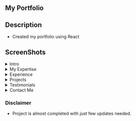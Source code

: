 ## My Portfolio

## Description
* Created my portfolio using React 

## ScreenShots

<details>
<summary>
Intro
</summary>
<img width="1792" alt="Screenshot 2022-08-19 at 5 08 42 PM" src="https://user-images.githubusercontent.com/60508244/185610682-0c1b2cb0-c28f-4b94-9d69-1986236b6b6a.png">
</details>

<details>
<summary>
My Expertise
</summary>
<img width="1792" alt="Screenshot 2022-08-19 at 5 08 52 PM" src="https://user-images.githubusercontent.com/60508244/185610757-db492ec6-a0f8-4823-9d70-ba5d687341fa.png">
</details>

<details>
<summary>
Experience
</summary>
<img width="1792" alt="Screenshot 2022-08-19 at 5 09 03 PM" src="https://user-images.githubusercontent.com/60508244/185610790-c7f1eb6a-4c6b-4cd7-b9ae-7b4aaa1df464.png">
</details>

<details>
<summary>
Projects
</summary>
<img width="1792" alt="Screenshot 2022-08-19 at 5 09 11 PM" src="https://user-images.githubusercontent.com/60508244/185610804-47843707-5497-46f9-b144-01c94aac71dc.png">
</details>

<details>
<summary>
Testimonials
</summary>
<img width="1792" alt="Screenshot 2022-08-19 at 5 09 20 PM" src="https://user-images.githubusercontent.com/60508244/185610815-949de506-2d2c-4ae1-b329-aec8dc52501f.png">
</details>

<details>
<summary>
Contact Me
</summary>
<img width="1792" alt="Screenshot 2022-08-19 at 5 09 29 PM" src="https://user-images.githubusercontent.com/60508244/185610830-6e707d4a-2792-4568-bd0d-2eebebc99831.png">
</details>


### Disclaimer 
* Project is almost completed with just few updates needed.





